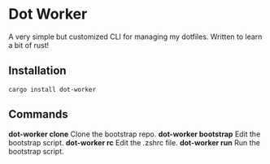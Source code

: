 # Dot Worker
A very simple but customized CLI for managing my dotfiles. Written to learn a bit of rust!

## Installation
```
cargo install dot-worker
```

## Commands
**dot-worker clone** Clone the bootstrap repo.
**dot-worker bootstrap** Edit the bootstrap script.
**dot-worker rc** Edit the .zshrc file.
**dot-worker run** Run the bootstrap script.
